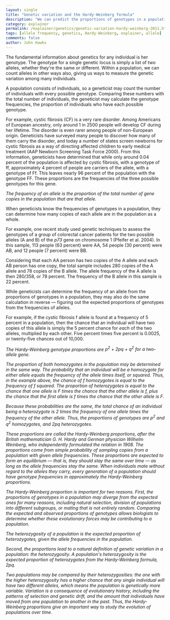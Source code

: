 ```yaml
---
layout: single
title: "Genetic variation and the Hardy-Weinberg formula"
description: "We can predict the proportions of genotypes in a population from the allele frequencies, which gives us a way to measure variation."
category: explainer
permalink: /explainer/genetics/genetic-variation-hardy-weinberg-2011.html
tags: [allele frequency, genetics, Hardy-Weinberg, explainer, allele]
comments: false
author: John Hawks
---
```


The fundamental information about genetics for any individual is her genotype. The genotype for a single genetic locus is simply a list of two alleles, whether they're the same or different. Within a population, we can count alleles in other ways also, giving us ways to measure the genetic variation among many individuals.

A population consists of individuals, so a geneticist may count the number of individuals with every possible genotype. Comparing these numbers with the total number of individuals, the geneticist may calculate the genotype frequencies, the proportion of individuals who have each possible genotype.

For example, cystic fibrosis (CF) is a very rare disorder. Among Americans of European ancestry, only around 1 in 2500 people will develop CF during her lifetime. The disorder is even rarer among people of non-European origin. Geneticists have surveyed many people to discover how many of them carry the disorder, and today a number of states screen newborns for cystic fibrosis as a way of directing affected children to early medical treatment (AAP Newborn Screening Task Force 2000). From this information, geneticists have determined that while only around 0.04 percent of the population is affected by cystic fibrosis, with a genotype of ff, approximately 4 percent of people are carriers of the allele, with a genotype of Ff. This leaves nearly 96 percent of the population with the genotype FF. These proportions are the frequencies of the three possible genotypes for this gene.

<em>The frequency of an allele is the proportion of the total number of gene copies in the population that are that allele. </em>

When geneticists know the frequencies of genotypes in a population, they can determine how many copies of each allele are in the population as a whole.

For example, one recent study used genetic techniques to assess the genotypes of a group of colorectal cancer patients for the two possible alleles (A and B) of the <i>p73</i> gene on chromosome 1 (Pfeifer et al. 2004). In this sample, 113 people (63 percent) were AA, 54 people (30 percent) were AB, and 12 people (7 percent) were BB.

Considering that each AA person has two copies of the A allele and each AB person has one copy, the total sample includes 280 copies of the A allele and 78 copies of the B allele. The allele frequency of the A allele is then 280/358, or 78 percent. The frequency of the B allele in this sample is 22 percent.

While geneticists can determine the frequency of an allele from the proportions of genotypes in a population, they may also do the same calculation in reverse &mdash; figuring out the expected proportions of genotypes from the frequencies of alleles.

For example, if the cystic fibrosis f allele is found at a frequency of 5 percent in a population, then the chance that an individual will have two copies of this allele is simply the 5 percent chance for <i>each</i> of the two alleles, multiplied by each other. Five percent times five percent is 0.0025, or twenty-five chances out of 10,000.


<em>The Hardy-Weinberg genotype proportions are <i>p<sup>2</sup> + 2<i>pq</i> + <i>q</i><sup>2</sup> for a two-allele gene. </em>



The proportion of both homozygotes in the population may be determined in the same way. The probability that an individual will be a homozygote for either allele equals the frequency of the allele times itself, or squared. Thus, in the example above, the chance of f homozygotes is equal to the frequency of f squared. The proportion of heterozygotes is equal to the chance that one allele is F times the chance that the other allele is f, plus the chance that the first allele is f times the chance that the other allele is F.

Because these probabilities are the same, the total chance of an individual being a heterozygote is 2 times the frequency of one allele times the frequency of the other allele. Thus, the proportions of genotypes are <i>p</i><sup>2</sup> and <i>q</i><sup>2</sup> homozygotes, and 2<i>pq</i> heterozygotes.

These proportions are called the Hardy-Weinberg proportions, after the British mathematician G. H. Hardy and German physician Wilhelm Weinberg, who independently formulated the relation in 1908. The proportions come from simple probability of sampling copies from a population with given allele frequencies. These proportions are expected to form an equilibrium &mdash; that is, they should stay the same over time &mdash; as long as the allele frequencies stay the same. When individuals mate without regard to the alleles they carry, every generation of a population should have genotype frequencies in approximately the Hardy-Weinberg proportions.

The Hardy-Weinberg proportion is important for two reasons. First, the proportions of genotypes in a population may diverge from the expected ones for many reasons, including natural selection, division of populations into different subgroups, or mating that is not entirely random. Comparing the expected and observed proportions of genotypes allows biologists to determine whether these evolutionary forces may be contributing to a population.


<em>The heterozygosity of a population is the expected proportion of heterozygotes, given the allele frequencies in the population. </em>


Second, the proportions lead to a natural definition of genetic variation in a population: the heterozygosity. A population's heterozygosity is the expected proportion of heterozygotes from the Hardy-Weinberg formula, 2<i>pq</i>.

Two populations may be compared by their heterozygosities: the one with the higher heterozygosity has a higher chance that any single individual will have two different alleles, which means the population is genetically more variable. Variation is a consequence of evolutionary history, including the patterns of selection and genetic drift, and the amount that individuals have moved from one population to another in the past. Thus, the Hardy-Weinberg proportions give an important way to study the evolution of populations over time.


